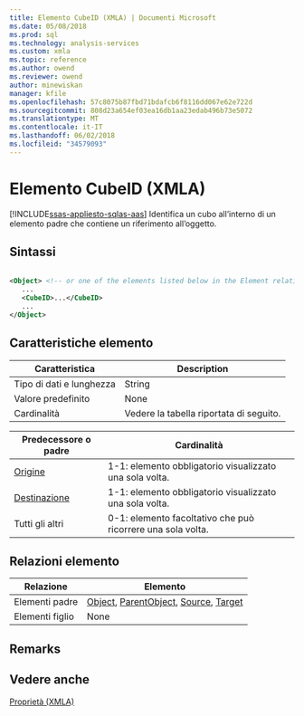 ```yaml
---
title: Elemento CubeID (XMLA) | Documenti Microsoft
ms.date: 05/08/2018
ms.prod: sql
ms.technology: analysis-services
ms.custom: xmla
ms.topic: reference
ms.author: owend
ms.reviewer: owend
author: minewiskan
manager: kfile
ms.openlocfilehash: 57c8075b87fbd71bdafcb6f8116dd067e62e722d
ms.sourcegitcommit: 808d23a654ef03ea16db1aa23edab496b73e5072
ms.translationtype: MT
ms.contentlocale: it-IT
ms.lasthandoff: 06/02/2018
ms.locfileid: "34579093"
---
```

# <a name="cubeid-element-xmla"></a>Elemento CubeID (XMLA)
[!INCLUDE[ssas-appliesto-sqlas-aas](../../../includes/ssas-appliesto-sqlas-aas.md)]
  Identifica un cubo all’interno di un elemento padre che contiene un riferimento all’oggetto.  
  
## <a name="syntax"></a>Sintassi  
  
```xml  
  
<Object> <!-- or one of the elements listed below in the Element relationships table -->  
   ...  
   <CubeID>...</CubeID>  
   ...  
</Object>  
```  
  
## <a name="element-characteristics"></a>Caratteristiche elemento  
  
|Caratteristica|Description|  
|--------------------|-----------------|  
|Tipo di dati e lunghezza|String|  
|Valore predefinito|None|  
|Cardinalità|Vedere la tabella riportata di seguito.|  
  
|Predecessore o padre|Cardinalità|  
|------------------------|-----------------|  
|[Origine](../../../analysis-services/xmla/xml-elements-properties/source-element-xmla.md)|1-1: elemento obbligatorio visualizzato una sola volta.|  
|[Destinazione](../../../analysis-services/xmla/xml-elements-properties/target-element-xmla.md)|1-1: elemento obbligatorio visualizzato una sola volta.|  
|Tutti gli altri|0-1: elemento facoltativo che può ricorrere una sola volta.|  
  
## <a name="element-relationships"></a>Relazioni elemento  
  
|Relazione|Elemento|  
|------------------|-------------|  
|Elementi padre|[Object](../../../analysis-services/xmla/xml-elements-properties/object-element-xmla.md), [ParentObject](../../../analysis-services/xmla/xml-elements-properties/parentobject-element-xmla.md), [Source](../../../analysis-services/xmla/xml-elements-properties/source-element-xmla.md), [Target](../../../analysis-services/xmla/xml-elements-properties/target-element-xmla.md)|  
|Elementi figlio|None|  
  
## <a name="remarks"></a>Remarks  
  
## <a name="see-also"></a>Vedere anche
 [Proprietà &#40;XMLA&#41;](../../../analysis-services/xmla/xml-elements-properties/xml-elements-properties.md)  
  
  
